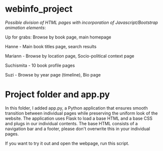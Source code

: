 # webinfo_project

_Possible division of HTML pages with incorporation of Javascript/Bootstrap animation elements_:

Up for grabs: Browse by book page, main homepage

Hanne - Main book titles page, search results

Mariann - Browse by location page, Socio-political context page

Suchismita - 10 book profile pages

Suzi - Browse by year page (timeline), Bio page

 
# Project folder and app.py

In this folder, I added app.py, a Python application that ensures smooth transition between individual pages while preserving the uniform look of the website. The application uses Flask to load a base HTML and a base CSS and plugs in our individual contents. The base HTML consists of a navigation bar and a footer, please don't overwrite this in your individual pages. 

If you want to try it out and open the webpage, run this script.
